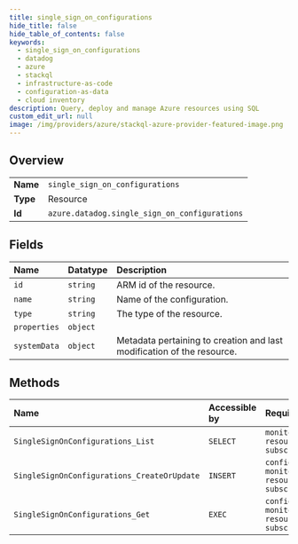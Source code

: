 ```yaml
---
title: single_sign_on_configurations
hide_title: false
hide_table_of_contents: false
keywords:
  - single_sign_on_configurations
  - datadog
  - azure    
  - stackql
  - infrastructure-as-code
  - configuration-as-data
  - cloud inventory
description: Query, deploy and manage Azure resources using SQL
custom_edit_url: null
image: /img/providers/azure/stackql-azure-provider-featured-image.png
---
```

  
    

## Overview
<table><tbody>
<tr><td><b>Name</b></td><td><code>single_sign_on_configurations</code></td></tr>
<tr><td><b>Type</b></td><td>Resource</td></tr>
<tr><td><b>Id</b></td><td><code>azure.datadog.single_sign_on_configurations</code></td></tr>
</tbody></table>

## Fields
| Name | Datatype | Description |
|:-----|:---------|:------------|
| `id` | `string` | ARM id of the resource. |
| `name` | `string` | Name of the configuration. |
| `type` | `string` | The type of the resource. |
| `properties` | `object` |  |
| `systemData` | `object` | Metadata pertaining to creation and last modification of the resource. |
## Methods
| Name | Accessible by | Required Params |
|:-----|:--------------|:----------------|
| `SingleSignOnConfigurations_List` | `SELECT` | `monitorName, resourceGroupName, subscriptionId` |
| `SingleSignOnConfigurations_CreateOrUpdate` | `INSERT` | `configurationName, monitorName, resourceGroupName, subscriptionId` |
| `SingleSignOnConfigurations_Get` | `EXEC` | `configurationName, monitorName, resourceGroupName, subscriptionId` |
